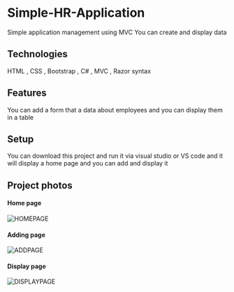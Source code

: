 # Simple-HR-Application
  Simple application management using MVC 
  You can create and display data 

<h2>Technologies</h2>
  HTML , CSS , Bootstrap , C# , MVC , Razor syntax

<h2>Features</h2>
  You can add a form that a data about employees and you can display them in a table
  
<h2>Setup</h2>
  You can download this project and run it via visual studio or VS code and it will display a home page and 
  you can add and display it 
  
  
<h2>Project photos</h2>
  
  
<h4>Home page</h4>

![HOMEPAGE](https://user-images.githubusercontent.com/118932313/208301457-69a3dd67-17a5-44c8-a30d-a2b41c192759.PNG)

<h4>Adding page</h4>

![ADDPAGE](https://user-images.githubusercontent.com/118932313/208301458-c1a52086-6308-49ed-9d45-d0fad3ea5770.PNG)

<h4>Display page</h4>

![DISPLAYPAGE](https://user-images.githubusercontent.com/118932313/208301460-d92347ec-2334-4b33-b7b6-323c9fc7f513.PNG)
